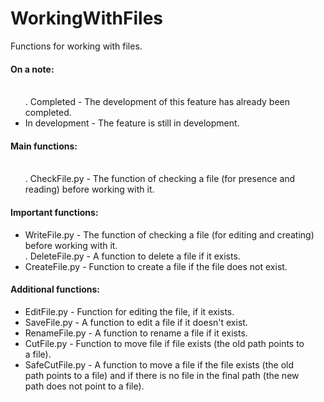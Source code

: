 # WorkingWithFiles
Functions for working with files.


<h4>On a note:</h4>
<ul>
 <br>. Completed - The development of this feature has already been completed.
 <li>In development - The feature is still in development.
</ul>


<h4>Main functions:</h4>
<ul>
 <br>. CheckFile.py - The function of checking a file (for presence and
 <br>reading) before working with it.
</ul>


<h4>Important functions:</h4>
<ul>
 <li>WriteFile.py - The function of checking a file (for editing and creating)
 <br>before working with it.
 <br>. DeleteFile.py - A function to delete a file if it exists.
 <li>CreateFile.py - Function to create a file if the file does not exist.
</ul>


<h4>Additional functions:</h4>
<ul>
 <li>EditFile.py - Function for editing the file, if it exists.
 <li>SaveFile.py - A function to edit a file if it doesn't exist.
 <li>RenameFile.py - A function to rename a file if it exists.
 <li>CutFile.py - Function to move file if file exists (the old path points to
 <br>a file).
 <li>SafeCutFile.py - A function to move a file if the file exists (the old
 <br>path points to a file) and if there is no file in the final path (the new
 <br>path does not point to a file).
</ul>


